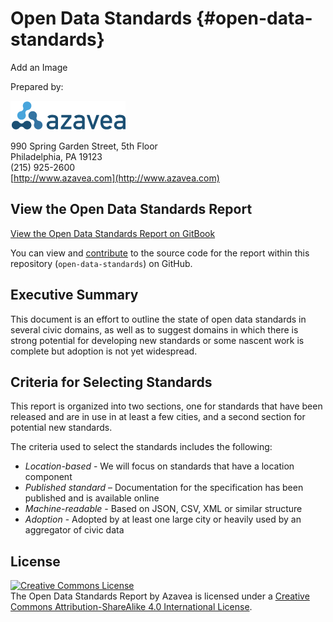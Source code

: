 # Open Data Standards {#open-data-standards}

Add an Image

Prepared by:

![](images/azavea_trans_sm.png)

990 Spring Garden Street, 5th Floor<br>
Philadelphia, PA 19123<br>
(215) 925-2600<br>
[http://www.azavea.com](http://www.azavea.com)<br>

## View the Open Data Standards Report

[View the Open Data Standards Report on GitBook](https://azavea.gitbooks.io/open-data-standards/content/)

You can view and [contribute](contribute.md) to the source code for the report within this repository (`open-data-standards`) on GitHub.

## Executive Summary
This document is an effort to outline the state of open data standards in several civic domains, as well as to suggest domains in which there is strong potential for developing new standards or some nascent work is complete but adoption is not yet widespread.

## Criteria for Selecting Standards
This report is organized into two sections, one for standards that have been released and are in use in at least a few cities, and a second section for potential new standards.

The criteria used to select the standards includes the following:

*   *Location-based* - We will focus on standards that have a location component
*   *Published standard* – Documentation for the specification has been published and is available online
*   *Machine-readable* - Based on JSON, CSV, XML or similar structure
*   *Adoption* - Adopted by at least one large city or heavily used by an aggregator of civic data


## License
<a rel="license" href="http://creativecommons.org/licenses/by-sa/4.0/"><img alt="Creative Commons License" style="border-width:0" src="https://i.creativecommons.org/l/by-sa/4.0/88x31.png" /></a><br>
The Open Data Standards Report by Azavea is licensed under a <a rel="license" href="http://creativecommons.org/licenses/by-sa/4.0/">Creative Commons Attribution-ShareAlike 4.0 International License</a>.


